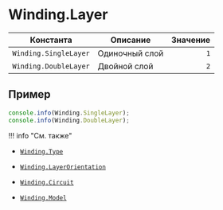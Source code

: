 # Winding.Layer
<!--start-->
| Константа             | Описание       | Значение |
|-----------------------|----------------|---------:|
| `Winding.SingleLayer` | Одиночный слой | `1`      |
| `Winding.DoubleLayer` | Двойной слой   | `2`      |
<!--end-->

## Пример
```javascript linenums="1"
console.info(Winding.SingleLayer);
console.info(Winding.DoubleLayer);
```

!!! info "См. также"


- [`Winding.Type`](./Type.md)

- [`Winding.LayerOrientation`](./LayerOrientation.md)

- [`Winding.Circuit`](./Circuit.md)

- [`Winding.Model`](./Model.md)

